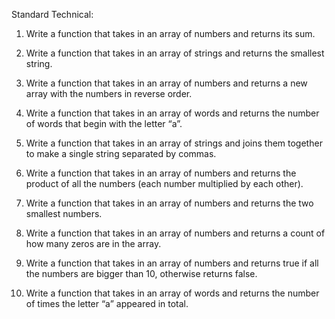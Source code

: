 Standard Technical:

1) Write a function that takes in an array of numbers and returns its sum.

2) Write a function that takes in an array of strings and returns the smallest string.

3) Write a function that takes in an array of numbers and returns a new array with the numbers in reverse order.

4) Write a function that takes in an array of words and returns the number of words that begin with the letter “a”.

5) Write a function that takes in an array of strings and joins them together to make a single string separated by commas.

6) Write a function that takes in an array of numbers and returns the product of all the numbers (each number multiplied by each other).

7) Write a function that takes in an array of numbers and returns the two smallest numbers.

8) Write a function that takes in an array of numbers and returns a count of how many zeros are in the array.

9) Write a function that takes in an array of numbers and returns true if all the numbers are bigger than 10, otherwise returns false.

10) Write a function that takes in an array of words and returns the number of times the letter “a” appeared in total.